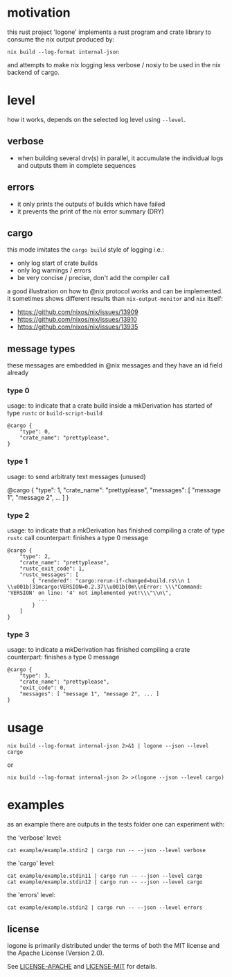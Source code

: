 # motivation

this rust project 'logone' implements a rust program and crate library to consume the nix output produced by:

    nix build --log-format internal-json

and attempts to make nix logging less verbose / nosiy to be used in the nix backend of cargo.

# level

how it works, depends on the selected log level using `--level`.

## verbose

* when building several drv(s) in parallel, it accumulate the individual logs and outputs them in complete sequences

## errors

* it only prints the outputs of builds which have failed
* it prevents the print of the nix error summary (DRY)

## cargo

this mode imitates the `cargo build` style of logging i.e.:

* only log start of crate builds
* only log warnings / errors
* be very concise / precise, don't add the compiler call

a good illustration on how to @nix protocol works and can be implemented. it sometimes shows different results than `nix-output-monitor` and `nix` itself:

* https://github.com/nixos/nix/issues/13909
* https://github.com/nixos/nix/issues/13910
* https://github.com/nixos/nix/issues/13935

## message types

these messages are embedded in @nix messages and they have an id field already

### type 0

usage: to indicate that a crate build inside a mkDerivation has started of type `rustc` or `build-script-build`

    @cargo { 
        "type": 0, 
        "crate_name": "prettyplease",
    }

### type 1

usage: to send arbitraty text messages (unused)

@cargo { 
    "type": 1, 
    "crate_name": "prettyplease",
    "messages": [ "message 1", "message 2", ... ]
}

### type 2

usage: to indicate that a mkDerivation has finished compiling a crate of type `rustc` call
counterpart: finishes a type 0 message 

    @cargo { 
        "type": 2, 
        "crate_name": "prettyplease",
        "rustc_exit_code": 1, 
        "rustc_messages": [ 
            { "rendered": "cargo:rerun-if-changed=build.rs\\n 1    \\u001b[31mcargo:VERSION=0.2.37\\u001b[0m\\nError: \\\"Command: 'VERSION' on line: '4' not implemented yet!\\\"\\n\", 
              ...
            }
        ]
    }

### type 3

usage: to indicate a mkDerivation has finished compiling a crate
counterpart: finishes a type 0 message 

    @cargo {
        "type": 3, 
        "crate_name": "prettyplease",
        "exit_code": 0, 
        "messages": [ "message 1", "message 2", ... ]
    }


# usage

    nix build --log-format internal-json 2>&1 | logone --json --level cargo

or

    nix build --log-format internal-json 2> >(logone --json --level cargo)


# examples

as an example there are outputs in the tests folder one can experiment with:

the 'verbose' level:

    cat example/example.stdin2 | cargo run -- --json --level verbose

the 'cargo' level:

    cat example/example.stdin11 | cargo run -- --json --level cargo
    cat example/example.stdin12 | cargo run -- --json --level cargo

the 'errors' level:

    cat example/example.stdin2 | cargo run -- --json --level errors

## license

logone is primarily distributed under the terms of both the MIT license
and the Apache License (Version 2.0).

See [LICENSE-APACHE](LICENSE-APACHE) and [LICENSE-MIT](LICENSE-MIT) for details.
